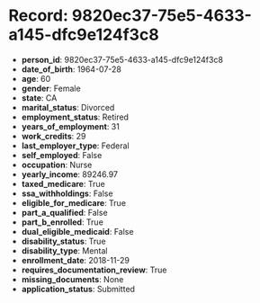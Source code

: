 # Record: 9820ec37-75e5-4633-a145-dfc9e124f3c8

- **person_id**: 9820ec37-75e5-4633-a145-dfc9e124f3c8
- **date_of_birth**: 1964-07-28
- **age**: 60
- **gender**: Female
- **state**: CA
- **marital_status**: Divorced
- **employment_status**: Retired
- **years_of_employment**: 31
- **work_credits**: 29
- **last_employer_type**: Federal
- **self_employed**: False
- **occupation**: Nurse
- **yearly_income**: 89246.97
- **taxed_medicare**: True
- **ssa_withholdings**: False
- **eligible_for_medicare**: True
- **part_a_qualified**: False
- **part_b_enrolled**: True
- **dual_eligible_medicaid**: False
- **disability_status**: True
- **disability_type**: Mental
- **enrollment_date**: 2018-11-29
- **requires_documentation_review**: True
- **missing_documents**: None
- **application_status**: Submitted